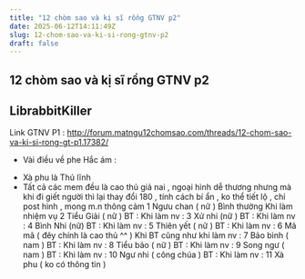 ```yaml
---
title: "12 chòm sao và kị sĩ rồng GTNV p2"
date: 2025-06-12T14:11:49Z
slug: 12-chom-sao-va-ki-si-rong-gtnv-p2
draft: false
---
```


## 12 chòm sao và kị sĩ rồng GTNV p2

## LibrabbitKiller

Link GTNV P1 : http://forum.matngu12chomsao.com/threads/12-chom-sao-va-ki-si-rong-gt-p1.17382/
+ Vài điều về phe Hắc ám :
- Xà phu là Thủ lĩnh
- Tất cả các mem đều là cao thủ giả nai , ngoại hình dễ thương nhưng mà khi đi giết người thì lại thay đổi 180 , tính cách bí ẩn , ko thể tiết lộ , chỉ post hình , mong m.n thông cảm
1 Ngưu chan ( nữ )
Bình thường 
Khi làm nhiệm vụ 
2 Tiểu Giải ( nữ )
BT : 
Khi làm nv : 
3 Xử nhi (nữ )
BT : 
Khi làm nv :
4 Bình Nhi (nữ)
BT :
Khi làm nv : 
5 Thiên yết ( nữ )
BT : 
Khi làm nv : 
6 Mã mã ( đêy chính là cao thủ ^^ )
Khi BT cũng như khi làm nv :
7 Bảo bình ( nam )
BT :
Khi làm nv : 
8 Tiểu bảo ( nữ )
BT : 
Khi làm nv :
9 Song ngư ( nam )
BT :
Khi làm nv : 
10 Ngư nhi ( công chúa )
BT :
Khi làm nv : 
11 Xà phu ( ko có thông tin )
